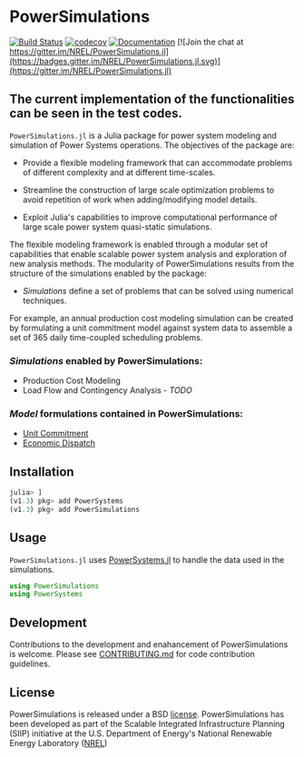 # PowerSimulations

[![Build Status](https://img.shields.io/travis/com/NREL/PowerSimulations.jl/master.svg)](https://travis-ci.com/NREL/PowerSimulations.jl)
[![codecov](https://codecov.io/gh/NREL/PowerSimulations.jl/branch/master/graph/badge.svg)](https://codecov.io/gh/NREL/PowerSimulations.jl)
[![Documentation](https://github.com/NREL/PowerSimulations.jl/workflows/Documentation/badge.svg)](https://nrel.github.io/PowerSimulations.jl/latest)
[![Join the chat at https://gitter.im/NREL/PowerSimulations.jl](https://badges.gitter.im/NREL/PowerSimulations.jl.svg)](https://gitter.im/NREL/PowerSimulations.jl)

## The current implementation of the functionalities can be seen in the test codes.

`PowerSimulations.jl` is a Julia package for power system modeling and simulation of Power Systems operations. The objectives of the package are:

- Provide a flexible modeling framework that can accommodate problems of different complexity and at different time-scales.

- Streamline the construction of large scale optimization problems to avoid repetition of work when adding/modifying model details.

- Exploit Julia's capabilities to improve computational performance of large scale power system quasi-static simulations.

The flexible modeling framework is enabled through a modular set of capabilities that enable scalable power system analysis and exploration of new analysis methods. The modularity of PowerSimulations results from the structure of the simulations enabled by the package:

 - _Simulations_ define a set of problems that can be solved using numerical techniques.

For example, an annual production cost modeling simulation can be created by formulating a unit commitment model against system data to assemble a set of 365 daily time-coupled scheduling problems.

### _Simulations_ enabled by PowerSimulations:
 - Production Cost Modeling
 - Load Flow and Contingency Analysis - _TODO_

### _Model_ formulations contained in PowerSimulations:
 - [Unit Commitment](https://en.wikipedia.org/wiki/Unit_commitment_problem_in_electrical_power_production)
 - [Economic Dispatch](https://en.wikipedia.org/wiki/Economic_dispatch)

## Installation

```julia
julia> ]
(v1.3) pkg> add PowerSystems
(v1.3) pkg> add PowerSimulations
```
## Usage

`PowerSimulations.jl` uses [PowerSystems.jl](https://github.com/NREL/PowerSystems.jl) to handle the data used in the simulations.

```julia
using PowerSimulations
using PowerSystems
```

## Development

Contributions to the development and enahancement of PowerSimulations is welcome. Please see [CONTRIBUTING.md](https://github.com/NREL/PowerSimulations.jl/blob/master/CONTRIBUTING.md) for code contribution guidelines.

## License

PowerSimulations is released under a BSD [license](https://github.com/NREL/PowerSimulations.jl/blob/master/LICENSE). PowerSimulations has been developed as part of the Scalable Integrated Infrastructure Planning (SIIP)
initiative at the U.S. Department of Energy's National Renewable Energy Laboratory ([NREL](https://www.nrel.gov/))
